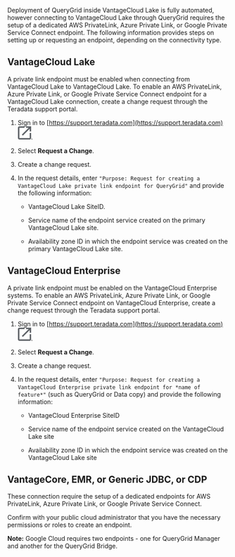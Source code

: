Deployment of QueryGrid inside VantageCloud Lake is fully automated, however connecting to VantageCloud Lake through QueryGrid requires the setup of a dedicated AWS PrivateLink, Azure Private Link, or Google Private Service Connect endpoint. The following information provides steps on setting up or requesting an endpoint, depending on the connectivity type.

## VantageCloud Lake


A private link endpoint must be enabled when connecting from VantageCloud Lake to VantageCloud Lake. To enable an AWS PrivateLink, Azure Private Link, or Google Private Service Connect endpoint for a VantageCloud Lake connection, create a change request through the Teradata support portal.

1.  Sign in to [https://support.teradata.com](https://support.teradata.com) ![External link](Images/pyn1722886689405.svg).


1.  Select **Request a Change**.


1.  Create a change request.


1.  In the request details, enter 
    `
    "Purpose: Request for creating a VantageCloud Lake private link endpoint for QueryGrid"
    `
   and provide the following information:

    -   VantageCloud Lake SiteID.


    -   Service name of the endpoint service created on the primary VantageCloud Lake site.


    -   Availability zone ID in which the endpoint service was created on the primary VantageCloud Lake site.


## VantageCloud Enterprise


A private link endpoint must be enabled on the VantageCloud Enterprise systems. To enable an AWS PrivateLink, Azure Private Link, or Google Private Service Connect endpoint on VantageCloud Enterprise, create a change request through the Teradata support portal.

1.  Sign in to [https://support.teradata.com](https://support.teradata.com) ![External link](Images/pyn1722886689405.svg).


1.  Select **Request a Change**.


1.  Create a change request.


1.  In the request details, enter 
    `
    "Purpose: Request for creating a VantageCloud Enterprise private link endpoint for *name of feature*"
    `
   (such as QueryGrid or Data copy) and provide the following information:

    -   VantageCloud Enterprise SiteID


    -   Service name of the endpoint service created on the VantageCloud Lake site


    -   Availability zone ID in which the endpoint service was created on the VantageCloud Lake site


## VantageCore, EMR, or Generic JDBC, or CDP


These connection require the setup of a dedicated endpoints for AWS PrivateLink, Azure Private Link, or Google Private Service Connect.

Confirm with your public cloud administrator that you have the necessary permissions or roles to create an endpoint.

**Note:** Google Cloud requires two endpoints - one for QueryGrid Manager and another for the QueryGrid Bridge.

